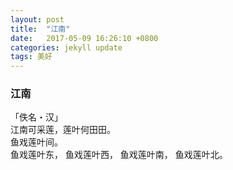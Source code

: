 ```yaml
---
layout: post
title:  "江南"
date:   2017-05-09 16:26:10 +0800
categories: jekyll update
tags: 美好
---
```


### 江南
「佚名・汉」  
江南可采莲，莲叶何田田。   
鱼戏莲叶间。   
鱼戏莲叶东， 鱼戏莲叶西， 鱼戏莲叶南， 鱼戏莲叶北。

